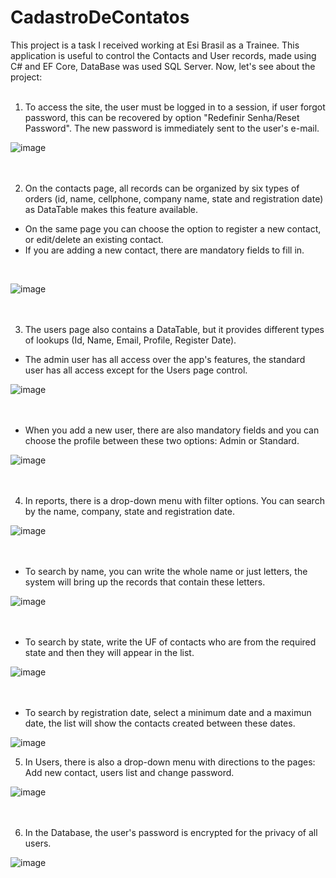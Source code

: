 # CadastroDeContatos
This project is a task I received working at Esi Brasil as a Trainee. 
This application is useful to control the Contacts and User records, made using C# and EF Core, DataBase was used SQL Server. Now, let's see about the project:
<br />
<br />
1. To access the site, the user must be logged in to a session, 
if user forgot password, this can be recovered by option "Redefinir Senha/Reset Password". The new password is immediately sent to the user's e-mail.

![image](https://user-images.githubusercontent.com/91505101/179227395-8ca16a2a-5d83-49cb-86a4-e9cfbb1c884f.png)
<br />
<br />
<br />

2. On the contacts page, all records can be organized by six types of orders (id, name, cellphone, company name, state and registration date) as DataTable makes this feature available.
- On the same page you can choose the option to register a new contact, or edit/delete an existing contact.
- If you are adding a new contact, there are mandatory fields to fill in.
<br />

![image](https://user-images.githubusercontent.com/91505101/179283950-e8830a77-efcb-4b37-9d89-30ae8248372d.png)
<br />
<br />
<br />

3. The users page also contains a DataTable, but it provides different types of lookups (Id, Name, Email, Profile, Register Date).
- The admin user has all access over the app's features, the standard user has all access except for the Users page control. <br />

![image](https://user-images.githubusercontent.com/91505101/179245634-cb6930e5-659c-4d99-ba5d-1237e95bf021.png)
<br />
<br />
<br />

- When you add a new user, there are also mandatory fields and you can choose the profile between these two options: Admin or Standard. <br />

![image](https://user-images.githubusercontent.com/91505101/179245794-36783d9f-ed0e-45e1-a4f0-32067dac6494.png)
<br />
<br />
<br />

4. In reports, there is a drop-down menu with filter options. You can search by the name, company, state and registration date. <br />

![image](https://user-images.githubusercontent.com/91505101/179245246-04837eda-eb0b-4375-910f-1b21d7929d9c.png)
<br />
<br />
<br />

- To search by name, you can write the whole name or just letters, the system will bring up the records that contain these letters.<br />
 
![image](https://user-images.githubusercontent.com/91505101/179296396-cdf30233-d7b4-47d7-ba75-57a46d0452f1.png)
<br />
<br />
<br />

- To search by state, write the UF of contacts who are from the required state and then they will appear in the list. <br />


![image](https://user-images.githubusercontent.com/91505101/179296596-c8ccbde3-103e-4ceb-bd5c-9cd1e83c78e5.png)
<br />
<br />
<br />

- To search by registration date, select a minimum date and a maximun date, the list will show the contacts created between these dates. <br />

![image](https://user-images.githubusercontent.com/91505101/179300793-3fc84a10-76de-4758-beef-dc5bb2637078.png)


5. In Users, there is also a drop-down menu with directions to the pages: Add new contact, users list and change password. <br />

![image](https://user-images.githubusercontent.com/91505101/179245354-1d0829b9-467f-4287-8afb-248d8bf513d1.png)
<br />
<br />
<br />

6. In the Database, the user's password is encrypted for the privacy of all users. <br />

![image](https://user-images.githubusercontent.com/91505101/179301591-e393b925-ba6f-487f-884d-d1fa3e9623fd.png)

